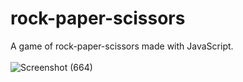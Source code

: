 # rock-paper-scissors

A game of rock-paper-scissors made with JavaScript.
<br>
<br>
![Screenshot (664)](https://github.com/agneya23/rock-paper-scissors/assets/57138722/d9c92253-235c-46a8-8612-7a47208f2d3b)
